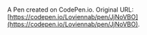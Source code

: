 # 

A Pen created on CodePen.io. Original URL: [https://codepen.io/Loviennab/pen/JjNoVBO](https://codepen.io/Loviennab/pen/JjNoVBO).


